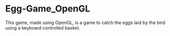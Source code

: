 # Egg-Game_OpenGL
This game, made using OpenGL, is a game to catch the eggs laid by the bird using a keyboard controlled basket.
